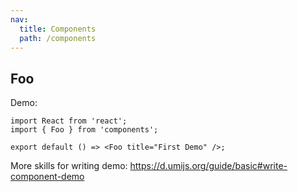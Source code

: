 ```yaml
---
nav:
  title: Components
  path: /components
---
```


## Foo

Demo:

```tsx
import React from 'react';
import { Foo } from 'components';

export default () => <Foo title="First Demo" />;
```

More skills for writing demo: https://d.umijs.org/guide/basic#write-component-demo
